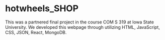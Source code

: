 # hotwheels_SHOP
This was a partnered final project in the course COM S 319 at Iowa State University. We developed this webpage through utilizing HTML, JavaScript, CSS, JSON, React, MongoDB.  
